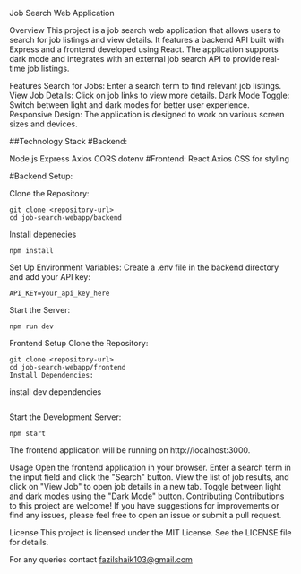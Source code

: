 Job Search Web Application


Overview
This project is a job search web application that allows users to search for job listings and view details. 
It features a backend API built with Express and a frontend developed using React. The application supports dark mode
and integrates with an external job search API to provide real-time job listings.


Features
Search for Jobs: Enter a search term to find relevant job listings.
View Job Details: Click on job links to view more details.
Dark Mode Toggle: Switch between light and dark modes for better user experience.
Responsive Design: The application is designed to work on various screen sizes and devices.

##Technology Stack
#Backend:

Node.js
Express
Axios
CORS
dotenv
#Frontend:
React
Axios
CSS for styling

#Backend Setup:

Clone the Repository:
```
git clone <repository-url>
cd job-search-webapp/backend
```
Install depenecies
```
npm install
```
Set Up Environment Variables:
Create a .env file in the backend directory and add your API key:
```
API_KEY=your_api_key_here
```

Start the Server:
```
npm run dev
```
Frontend Setup
Clone the Repository:
```
git clone <repository-url>
cd job-search-webapp/frontend
Install Dependencies:
```
install dev dependencies
```npm install
```
Start the Development Server:

```
npm start
```
The frontend application will be running on http://localhost:3000.

Usage
Open the frontend application in your browser.
Enter a search term in the input field and click the "Search" button.
View the list of job results, and click on "View Job" to open job details in a new tab.
Toggle between light and dark modes using the "Dark Mode" button.
Contributing
Contributions to this project are welcome! If you have suggestions for improvements or find any issues, please feel free to open an issue or submit a pull request.

License
This project is licensed under the MIT License. See the LICENSE file for details.

For any queries contact
fazilshaik103@gmail.com
